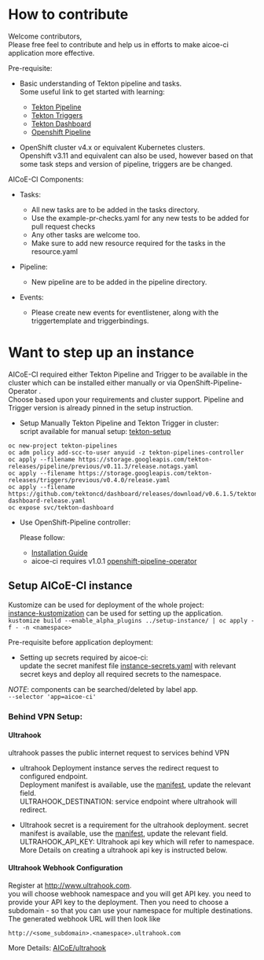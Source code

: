 # How to contribute

Welcome contributors,<br>
Please free feel to contribute and help us in efforts to make aicoe-ci application more effective.

Pre-requisite:

- Basic understanding of Tekton pipeline and tasks.<br>
  Some useful link to get started with learning:

  - [Tekton Pipeline](https://github.com/tektoncd/pipeline)
  - [Tekton Triggers](https://github.com/tektoncd/triggers#tekton-triggers)
  - [Tekton Dashboard](https://github.com/tektoncd/dashboard)
  - [Openshift Pipeline](https://openshift.github.io/pipelines-docs/docs/0.10.5/index.html)

- OpenShift cluster v4.x or equivalent Kubernetes clusters.<br>
  Openshift v3.11 and equivalent can also be used, however based on that some task steps and version of pipeline, triggers are be changed.

AICoE-CI Components:

- Tasks:

  - All new tasks are to be added in the tasks directory.
  - Use the example-pr-checks.yaml for any new tests to be added for pull request checks
  - Any other tasks are welcome too.
  - Make sure to add new resource required for the tasks in the resource.yaml

- Pipeline:

  - New pipeline are to be added in the pipeline directory.

- Events:

  - Please create new events for eventlistener, along with the triggertemplate and triggerbindings.

# Want to step up an instance

AICoE-CI required either Tekton Pipeline and Trigger to be available in the cluster which can be installed either manually or via OpenShift-Pipeline-Operator .<br>
Choose based upon your requirements and cluster support. Pipeline and Trigger version is already pinned in the setup instruction.

- Setup Manually Tekton Pipeline and Tekton Trigger in cluster:<br>
  script available for manual setup: [tekton-setup](../setup-instance/tekton-setup.sh)

```
oc new-project tekton-pipelines
oc adm policy add-scc-to-user anyuid -z tekton-pipelines-controller
oc apply --filename https://storage.googleapis.com/tekton-releases/pipeline/previous/v0.11.3/release.notags.yaml
oc apply --filename https://storage.googleapis.com/tekton-releases/triggers/previous/v0.4.0/release.yaml
oc apply --filename https://github.com/tektoncd/dashboard/releases/download/v0.6.1.5/tekton-dashboard-release.yaml
oc expose svc/tekton-dashboard
```

- Use OpenShift-Pipeline controller:

  Please follow:

  - [Installation Guide](https://docs.openshift.com/container-platform/4.5/pipelines/installing-pipelines.html)
  - aicoe-ci requires v1.0.1 [openshift-pipeline-operator](https://docs.openshift.com/container-platform/4.5/pipelines/op-release-notes.html#op-release-notes-1-0_op-release-notes)

## Setup AICoE-CI instance

Kustomize can be used for deployment of the whole project:<br>
[instance-kustomization](../setup-instance/kustomization.yaml) can be used for setting up the application.<br>
`kustomize build --enable_alpha_plugins ../setup-instance/ | oc apply -f - -n <namespace>`

Pre-requisite before application deployment:

- Setting up secrets required by aicoe-ci:<br>
  update the secret manifest file [instance-secrets.yaml](../setup-instance/instance-secrets) with relevant secret keys and deploy all required secrets to the namespace.

_NOTE_: components can be searched/deleted by label app.<br>
`--selector 'app=aicoe-ci'`

### Behind VPN Setup:

#### Ultrahook

ultrahook passes the public internet request to services behind VPN

- ultrahook Deployment instance serves the redirect request to configured endpoint.<br>
  Deployment manifest is available, use the [manifest](../setup-instance/ultrahook.yaml), update the relevant field.<br>
  ULTRAHOOK_DESTINATION: service endpoint where ultrahook will redirect.

- Ultrahook secret is a requirement for the ultrahook deployment. secret manifest is available, use the [manifest](../setup-instance/ultrahook-secrets.yaml), update the relevant field.<br>
  ULTRAHOOK_API_KEY: Ultrahook api key which will refer to namespace. More Details on creating a ultrahook api key is instructed below.

#### Ultrahook Webhook Configuration

Register at <http://www.ultrahook.com>.<br>
you will choose webhook namespace and you will get API key. you need to provide your API key to the deployment. Then you need to choose a subdomain - so that you can use your namespace for multiple destinations. The generated webhook URL will then look like

```
http://<some_subdomain>.<namespace>.ultrahook.com
```

More Details: [AICoE/ultrahook](https://github.com/AICoE/ultrahook)
